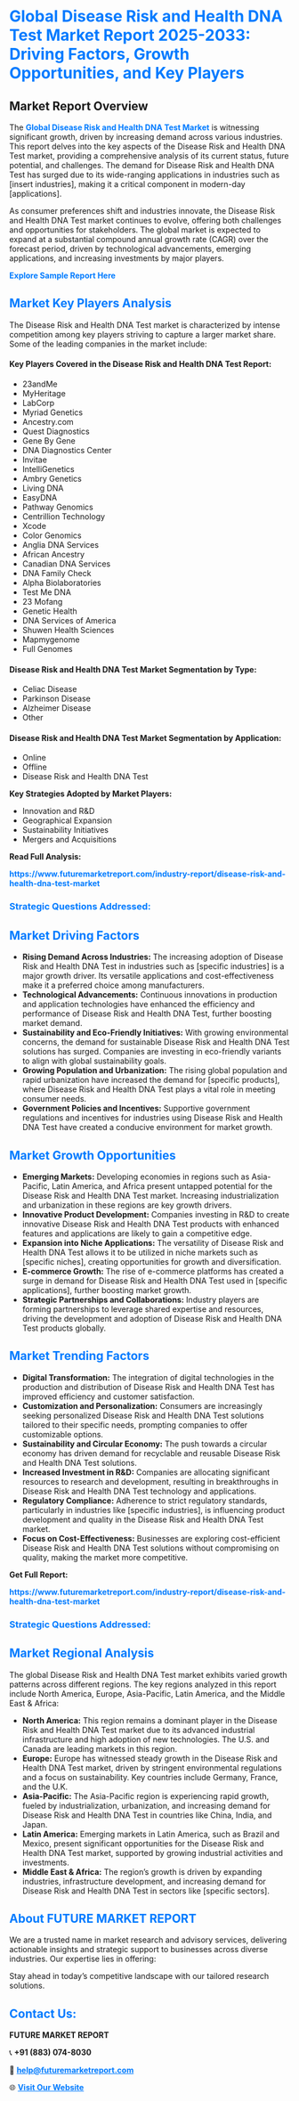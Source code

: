 <h1 style="color: #007BFF;">Global Disease Risk and Health DNA Test Market Report 2025-2033: Driving Factors, Growth Opportunities, and Key Players</h1>

<section id="overview">
<h2>Market Report Overview</h2>
<p>The <a href="https://www.futuremarketreport.com/industry-report/disease-risk-and-health-dna-test-market" style="color: #007BFF; text-decoration: none;"><strong>Global Disease Risk and Health DNA Test Market</strong></a> is witnessing significant growth, driven by increasing demand across various industries. This report delves into the key aspects of the Disease Risk and Health DNA Test market, providing a comprehensive analysis of its current status, future potential, and challenges. The demand for Disease Risk and Health DNA Test has surged due to its wide-ranging applications in industries such as [insert industries], making it a critical component in modern-day [applications].</p>
<p>As consumer preferences shift and industries innovate, the Disease Risk and Health DNA Test market continues to evolve, offering both challenges and opportunities for stakeholders. The global market is expected to expand at a substantial compound annual growth rate (CAGR) over the forecast period, driven by technological advancements, emerging applications, and increasing investments by major players.</p>
</section>

<section id="overview">
<p><a href="https://www.futuremarketreport.com/request-sample/reportId=111281" style="color: #007BFF; text-decoration: none;"><strong>Explore Sample Report Here</strong></a></p>
</section>

<section id="key-players">
<h2 style="color: #007BFF;">Market Key Players Analysis</h2>
<p>The Disease Risk and Health DNA Test market is characterized by intense competition among key players striving to capture a larger market share. Some of the leading companies in the market include:</p>
<h4>Key Players Covered in the Disease Risk and Health DNA Test Report:</h4>
<ul><li>23andMe</li><li>MyHeritage</li><li>LabCorp</li><li>Myriad Genetics</li><li>Ancestry.com</li><li>Quest Diagnostics</li><li>Gene By Gene</li><li>DNA Diagnostics Center</li><li>Invitae</li><li>IntelliGenetics</li><li>Ambry Genetics</li><li>Living DNA</li><li>EasyDNA</li><li>Pathway Genomics</li><li>Centrillion Technology</li><li>Xcode</li><li>Color Genomics</li><li>Anglia DNA Services</li><li>African Ancestry</li><li>Canadian DNA Services</li><li>DNA Family Check</li><li>Alpha Biolaboratories</li><li>Test Me DNA</li><li>23 Mofang</li><li>Genetic Health</li><li>DNA Services of America</li><li>Shuwen Health Sciences</li><li>Mapmygenome</li><li>Full Genomes</li></ul>
<h4>Disease Risk and Health DNA Test Market Segmentation by Type:</h4>
<ul><li>Celiac Disease</li><li>Parkinson Disease</li><li>Alzheimer Disease</li><li>Other</li></ul>

<h4>Disease Risk and Health DNA Test Market Segmentation by Application:</h4>
<ul><li>Online</li><li>Offline</li><li>Disease Risk and Health DNA Test</li></ul>
<p><strong>Key Strategies Adopted by Market Players:</strong></p>
<ul>
<li>Innovation and R&D</li>
<li>Geographical Expansion</li>
<li>Sustainability Initiatives</li>
<li>Mergers and Acquisitions</li>
</ul>
</section>

<section>
<p><strong>Read Full Analysis: </strong></p><a href="https://www.futuremarketreport.com/industry-report/disease-risk-and-health-dna-test-market" style="color: #007BFF; text-decoration: none;"><strong>https://www.futuremarketreport.com/industry-report/disease-risk-and-health-dna-test-market</strong></a>
<h3 style="color: #007BFF;">Strategic Questions Addressed:</h3>
</section>

<section id="driving-factors">
<h2 style="color: #007BFF;">Market Driving Factors</h2>
<ul>
<li><strong>Rising Demand Across Industries:</strong> The increasing adoption of Disease Risk and Health DNA Test in industries such as [specific industries] is a major growth driver. Its versatile applications and cost-effectiveness make it a preferred choice among manufacturers.</li>
<li><strong>Technological Advancements:</strong> Continuous innovations in production and application technologies have enhanced the efficiency and performance of Disease Risk and Health DNA Test, further boosting market demand.</li>
<li><strong>Sustainability and Eco-Friendly Initiatives:</strong> With growing environmental concerns, the demand for sustainable Disease Risk and Health DNA Test solutions has surged. Companies are investing in eco-friendly variants to align with global sustainability goals.</li>
<li><strong>Growing Population and Urbanization:</strong> The rising global population and rapid urbanization have increased the demand for [specific products], where Disease Risk and Health DNA Test plays a vital role in meeting consumer needs.</li>
<li><strong>Government Policies and Incentives:</strong> Supportive government regulations and incentives for industries using Disease Risk and Health DNA Test have created a conducive environment for market growth.</li>
</ul>
</section>

<section id="growth-opportunities">
<h2 style="color: #007BFF;">Market Growth Opportunities</h2>
<ul>
<li><strong>Emerging Markets:</strong> Developing economies in regions such as Asia-Pacific, Latin America, and Africa present untapped potential for the Disease Risk and Health DNA Test market. Increasing industrialization and urbanization in these regions are key growth drivers.</li>
<li><strong>Innovative Product Development:</strong> Companies investing in R&D to create innovative Disease Risk and Health DNA Test products with enhanced features and applications are likely to gain a competitive edge.</li>
<li><strong>Expansion into Niche Applications:</strong> The versatility of Disease Risk and Health DNA Test allows it to be utilized in niche markets such as [specific niches], creating opportunities for growth and diversification.</li>
<li><strong>E-commerce Growth:</strong> The rise of e-commerce platforms has created a surge in demand for Disease Risk and Health DNA Test used in [specific applications], further boosting market growth.</li>
<li><strong>Strategic Partnerships and Collaborations:</strong> Industry players are forming partnerships to leverage shared expertise and resources, driving the development and adoption of Disease Risk and Health DNA Test products globally.</li>
</ul>
</section>

<section id="trending-factors">
<h2 style="color: #007BFF;">Market Trending Factors</h2>
<ul>
<li><strong>Digital Transformation:</strong> The integration of digital technologies in the production and distribution of Disease Risk and Health DNA Test has improved efficiency and customer satisfaction.</li>
<li><strong>Customization and Personalization:</strong> Consumers are increasingly seeking personalized Disease Risk and Health DNA Test solutions tailored to their specific needs, prompting companies to offer customizable options.</li>
<li><strong>Sustainability and Circular Economy:</strong> The push towards a circular economy has driven demand for recyclable and reusable Disease Risk and Health DNA Test solutions.</li>
<li><strong>Increased Investment in R&D:</strong> Companies are allocating significant resources to research and development, resulting in breakthroughs in Disease Risk and Health DNA Test technology and applications.</li>
<li><strong>Regulatory Compliance:</strong> Adherence to strict regulatory standards, particularly in industries like [specific industries], is influencing product development and quality in the Disease Risk and Health DNA Test market.</li>
<li><strong>Focus on Cost-Effectiveness:</strong> Businesses are exploring cost-efficient Disease Risk and Health DNA Test solutions without compromising on quality, making the market more competitive.</li>
</ul>
</section>

<section>
<p><strong>Get Full Report: </strong></p><a href="https://www.futuremarketreport.com/industry-report/disease-risk-and-health-dna-test-market" style="color: #007BFF; text-decoration: none;"><strong>https://www.futuremarketreport.com/industry-report/disease-risk-and-health-dna-test-market</strong></a>
<h3 style="color: #007BFF;">Strategic Questions Addressed:</h3>
</section>


<section id="regional-analysis">
<h2 style="color: #007BFF;">Market Regional Analysis</h2>
<p>The global Disease Risk and Health DNA Test market exhibits varied growth patterns across different regions. The key regions analyzed in this report include North America, Europe, Asia-Pacific, Latin America, and the Middle East & Africa:</p>
<ul>
<li><strong>North America:</strong> This region remains a dominant player in the Disease Risk and Health DNA Test market due to its advanced industrial infrastructure and high adoption of new technologies. The U.S. and Canada are leading markets in this region.</li>
<li><strong>Europe:</strong> Europe has witnessed steady growth in the Disease Risk and Health DNA Test market, driven by stringent environmental regulations and a focus on sustainability. Key countries include Germany, France, and the U.K.</li>
<li><strong>Asia-Pacific:</strong> The Asia-Pacific region is experiencing rapid growth, fueled by industrialization, urbanization, and increasing demand for Disease Risk and Health DNA Test in countries like China, India, and Japan.</li>
<li><strong>Latin America:</strong> Emerging markets in Latin America, such as Brazil and Mexico, present significant opportunities for the Disease Risk and Health DNA Test market, supported by growing industrial activities and investments.</li>
<li><strong>Middle East & Africa:</strong> The region’s growth is driven by expanding industries, infrastructure development, and increasing demand for Disease Risk and Health DNA Test in sectors like [specific sectors].</li>
</ul>
</section>

<footer>
<h2 style="color: #007BFF;">About FUTURE MARKET REPORT</h2>
<p>We are a trusted name in market research and advisory services, delivering actionable insights and strategic support to businesses across diverse industries. Our expertise lies in offering:</p>

<p>Stay ahead in today’s competitive landscape with our tailored research solutions.</p>

<h2 style="color: #007BFF;">Contact Us:</h2>
<p><strong>FUTURE MARKET REPORT</strong></p>
<p>📞 <strong>+91 (883) 074-8030</strong></p>
<p>📧 <strong><a href="mailto:help@futuremarketreport.com" style="color: #007BFF;">help@futuremarketreport.com</a></strong></p>
<p>🌐 <strong><a href="https://www.futuremarketreport.com/" style="color: #007BFF;">Visit Our Website</a></strong></p>
</footer>